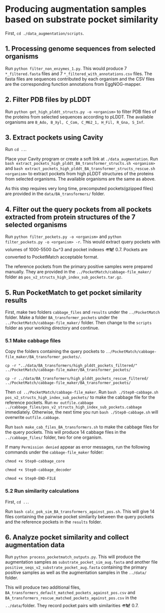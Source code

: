 # Producing augmentation samples based on substrate pocket similarity
First, `cd ./data_augmentation/scripts`.
## 1. Processing genome sequences from selected organisms
Run `python filter_non_enzymes_1.py`. This would produce 7 `*_filtered.fasta` files and 7 `*_filtered_with_annotations.csv` files.
The fasta files are sequences contributed by each organism and the CSV files are the corresponding function annotations from EggNOG-mapper.
## 2. Filter PDB files by pLDDT
Run `python get_high_plddt_structs.py -o <organism>` to filter PDB files of the proteins from selected sequences according to
pLDDT. The available organisms are `B_Ado, B_Xyl, C_Com, C_M62_1, H_Fil, R_Gna, S_Inf`.
## 3. Extract pockets using Cavity
Run `cd ..`.

Place your Cavity program or create a soft link at `./data_augmentation`.
Run `bash extract_pockets_high_plddt_BA_transformer_structs.sh <organism>`
and `bash extract_pockets_high_plddt_BA_transformer_structs_rescue.sh <organism>`
to extract pockets from high pLDDT structures
of the proteins from selected organisms.
The available organisms are the same as above.

As this step requires very long time, precomputed pockets(gzipped files) are provided 
in the `data/BA_transformers/` folder. 
## 4. Filter out the query pockets from all pockets extracted from protein structures of the 7 selected organisms
Run `python filter_pockets.py -o <organism>` and `python filter_pockets.py -o <organism> -r`.
This would extract query pockets with volumes of 1000-5500 &#x100C5;^3 and pocket indexes &#x12265; 0.7.
Pockets are converted to PocketMatch acceptable format. 

The reference pockets from the primary positive samples were prepared manually.
They are provided in the `../PocketMatch/cabbage-file_maker/` folder
as `pos_v2_structs_high_index_sub_pockets.tar.gz`.
## 5. Run PocketMatch to get pocket similarity results
First, make two folders `cabbage_files` and `results` under the `../PocketMatch` folder.
Make a folder `BA_transformer_pockets` under the `../PocketMatch/cabbage-file_maker/` folder.
Then change to the `scripts` folder as your working directory and continue.
### 5.1 Make cabbage files
Copy the folders containing the query pockets to `../PocketMatch/cabbage-file_maker/BA_transformer_pockets/`.

`cp -r "../data/BA_transformers/high_plddt_pockets_filtered/" ../PocketMatch/cabbage-file_maker/BA_transformer_pockets/`

`cp -r ../data/BA_transformers/high_plddt_pockets_rescue_filtered/ ../PocketMatch/cabbage-file_maker/BA_transformer_pockets/`

Then `cd ../PocketMatch/cabbage-file_maker`.
Run `bash ./Step0-cabbage.sh pos_v2_structs_high_index_sub_pockets/` to make the
cabbage file for the reference pockets. Run `mv outfile.cabbage ../cabbage_files/pos_v2_structs_high_index_sub_pockets.cabbage`
immediately. Otherwise, the next time you run `bash ./Step0-cabbage.sh` will 
overwrite `outfile.cabbage`.

Run `bash make_cab_files_BA_transformers.sh` to make the cabbage files for the
query pockets. This will produce 14 cabbage files in the `../cabbage_files/`
folder, two for one organism.

If many `Permission denied` appear as error messages, run the following 
commands under the `cabbage-file_maker` folder:

`chmod +x Step0-cabbage_core`

`chmod +x Step0-cabbage_decoder`

`chmod +x Step0-END-FILE`
### 5.2 Run similarity calculations
First, `cd ..`.

Run `bash calc_pok_sim_BA_transformers_against_pos.sh`.
This will give 14 files containing the pairwise pocket similarity
between the query pockets and the reference pockets in the `results` folder.
## 6. Analyze pocket similarity and collect augmentation data
Run `python process_pocketmatch_outputs.py`.
This will produce the augmentation samples as `substrate_pocket_sim_aug.fasta`
and another file `positive_seqs_v2_substrate_pocket_aug.fasta` containing the
primary positive samples as well as the augmentation samples in the `../data/` folder.

This will produce two additional files, `BA_transformers_default_matched_pockets_against_pos.csv`
and `BA_transformers_rescue_matched_pockets_against_pos.csv` in the `../data/`folder.
They record pocket pairs with similarities &#x12265; 0.7. 
